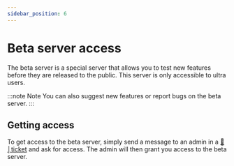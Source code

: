 ```yaml
---
sidebar_position: 6
---
```


# Beta server access

The beta server is a special server that allows you to test new features before they are released to the public. This server is only accessible to ultra users.

:::note Note
You can also suggest new features or report bugs on the beta server.
:::

## Getting access

To get access to the beta server, simply send a message to an admin in a [📩│ticket](https://discord.gg/W6MRNaXwQ8) and ask for access. The admin will then grant you access to the beta server.